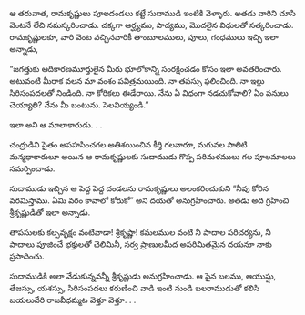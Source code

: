 ﻿ఆ తరువాత, రామకృష్ణులు పూలదండలు కట్టే సుదాముడి ఇంటికి వెళ్ళారు. అతడు వారిని చూసి వెంటనే లేచి నమస్కరించాడు. చక్కగా ఆర్ఘ్యము, పాద్యము, మొదలైన విధులతో సత్కరించాడు. రామకృష్ణులకూ, వారి వెంట వచ్చినవారికీ తాంబూలములు, పూలు, గంధములు ఇచ్చి ఇలా అన్నాడు, 

“జగత్తుకు ఆదికారణమూర్తులైన మీరు భూలోకాన్ని సంరక్షించడం కోసం ఇలా అవతరించారు. అటువంటి మీరాక వలన మా వంశం పవిత్రమయింది. నా తపస్సు ఫలించింది. నా ఇల్లు సిరిసంపదలతో నిండింది. నా కోరికలు ఈడేరాయి. నేను ఏ విధంగా నడచుకోవాలి? ఏం పనులు చెయ్యాలి? నేను మీ బంటును. సెలవియ్యండి.” 

ఇలా అని ఆ మాలాకారుడు. . . 

చంద్రుడిని సైతం అపహసించగల అతిశయించిన కీర్తి గలవారూ, మగువల పాలిటి మన్మథాకారులూ అయిన ఆ రామకృష్ణులకు సుదాముడు గొప్ప పరిమళములు గల పూలమాలలు సమర్పించాడు. 

సుదాముడు ఇచ్చిన ఆ పెద్ద పెద్ద దండలను రామకృష్ణులు అలంకరించుకుని “నీవు కోరిన వరమిస్తాము. ఏమి వరం కావాలో కోరుకో” అని దయతో అనుగ్రహించారు. అతడు అది గ్రహించి శ్రీకృష్ణుడితో ఇలా అన్నాడు. 

తాపసులకు కల్పవృక్షం వంటివాడా! శ్రీకృష్ణా! కమలముల వంటి నీ పాదాల పరిచర్యను, నీ పాదాలు పూజించే భక్తులతో చెలిమినీ, సర్వ ప్రాణులమీద అపరిమితమైన దయనూ నాకు ప్రసాదించు. 

సుదాముడికి అలా వేడుకున్నవన్నీ శ్రీకృష్ణుడు అనుగ్రహించాడు. ఆ పైన బలము, ఆయుష్షు, తేజస్సు, యశస్సు, సిరిసంపదలు కరుణించి వాడి ఇంటి నుండి బలరాముడుతో కలిసి బయలుదేరి రాజవీధమ్మట వెళ్తూ వెళ్తూ. . . 

